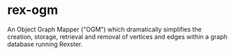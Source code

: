 rex-ogm
=======

An Object Graph Mapper ("OGM") which dramatically simplifies the creation, storage, retrieval and removal of vertices and edges within a graph database running Rexster.
